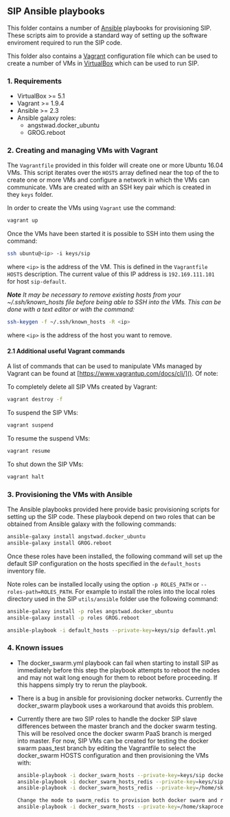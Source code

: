 ## SIP Ansible playbooks

This folder contains a number of [Ansible](https://www.ansible.com/)
playbooks for provisioning SIP. These scripts aim to provide a standard way of
setting up the software enviroment required to run the SIP code.  

This folder also contains a [Vagrant](https://www.vagrantup.com/)
configuration file which can be used to create a number of VMs in
[VirtualBox](https://www.virtualbox.org/) which can be used to run SIP.


### 1. Requirements
- VirtualBox >= 5.1
- Vagrant >= 1.9.4
- Ansible >= 2.3
- Ansible galaxy roles:
    - angstwad.docker_ubuntu
    - GROG.reboot

### 2. Creating and managing VMs with Vagrant
The `Vagrantfile` provided in this folder will create one or more Ubuntu 16.04
VMs. This script iterates over the `HOSTS` array defined near the top of the
to create one or more VMs and configure a network in which the VMs can
communicate. VMs are created with an SSH key pair which is created in they
`keys` folder.  

In order to create the VMs using `Vagrant` use the command:

```bash
vagrant up
```

Once the VMs have been started it is possible to SSH into them using the
command:

```bash
ssh ubuntu@<ip> -i keys/sip
```

where `<ip>` is the address of the VM. This is defined in the `Vagrantfile`
`HOSTS` description. The current value of this IP address is `192.169.111.101`
for host `sip-default`.

***Note*** *It may be necessary to remove existing hosts from
your ~/.ssh/known_hosts file before being able to SSH into the VMs. This
can be done with a text editor or with the command:*

```bash
ssh-keygen -f ~/.ssh/known_hosts -R <ip>
```

where `<ip>` is the address of the host you want to remove.


#### 2.1 Additional useful Vagrant commands

A list of commands that can be used to manipulate VMs managed by Vagrant can
be found at [https://www.vagrantup.com/docs/cli/](). Of note:

To completely delete all SIP VMs created by Vagrant:
```bash
vagrant destroy -f
```

To suspend the SIP VMs:
```bash
vagrant suspend
```

To resume the suspend VMs:
```bash
vagrant resume
```

To shut down the SIP VMs:
```bash
vagrant halt
```

### 3. Provisioning the VMs with Ansible

The Ansible playbooks provided here provide basic provisioning scripts
for setting up the SIP code. These playbook depend on two roles that can be
obtained from Ansible galaxy with the following commands:

```bash
ansible-galaxy install angstwad.docker_ubuntu
ansible-galaxy install GROG.reboot
```

Once these roles have been installed, the following command will set up the
default SIP configuration on the hosts specified in the `default_hosts`
inventory file.

Note roles can be installed locally using the option `-p ROLES_PATH` or `--roles-path=ROLES_PATH`. For example to install the roles into the local
roles directory used in the SIP `utils/ansible` folder use the following
command:

```bash
ansible-galaxy install -p roles angstwad.docker_ubuntu
ansible-galaxy install -p roles GROG.reboot
```



```bash
ansible-playbook -i default_hosts --private-key=keys/sip default.yml
```

### 4. Known issues

- The docker_swarm.yml playbook can fail when starting to install SIP as
  immediately before this step the playbook attempts to reboot the nodes
  and may not wait long enough for them to reboot before proceeding. If this
  happens simply try to rerun the playbook.
- There is a bug in ansible for provisioning docker networks. Currently
  the docker_swarm playbook uses a workaround that avoids this problem.
- Currently there are two SIP roles to handle the docker SIP slave differences
  between the master branch and the docker swarm testing. This will be resolved
  once the docker swarm PaaS branch is merged into master. For now, SIP VMs
  can be created for testing the docker swarm paas_test branch by editing the
  Vagrantfile to select the docker_swarm HOSTS configuration and then
  provisioning the VMs with:

  ```bash
  ansible-playbook -i docker_swarm_hosts --private-key=keys/sip docker_swarm.yml
  ansible-playbook -i docker_swarm_hosts_redis --private-key=keys/sip docker_swarm_redis.yml
  ansible-playbook -i docker_swarm_hosts_redis --private-key=/home/skaprocess/.vagrant.d   insecure_private_key docker_swarm_redis.yml

  Change the mode to swarm_redis to provision both docker swarm and redis. Also input appropriate cpu and mem value
  ansible-playbook -i docker_swarm_hosts --private-key=/home/skaprocess/.vagrant.d/insecure_private_key docker_swarm.yml

  ```




